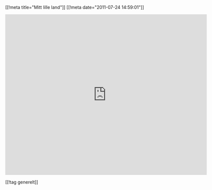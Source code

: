 [[!meta  title="Mitt lille land"]]
[[!meta  date="2011-07-24 14:59:01"]]
<div align="center"><iframe width="640" height="510" src="http://www.youtube.com/embed/0_9BTHcpssM?rel=0" frameborder="0" allowfullscreen></iframe></div>


[[!tag  generelt]]